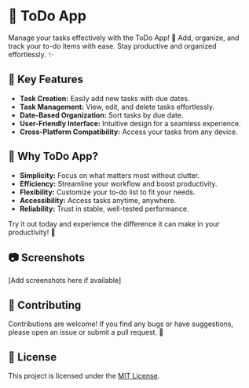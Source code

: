 # 📝 ToDo App

Manage your tasks effectively with the ToDo App! 🚀 Add, organize, and track your to-do items with ease. Stay productive and organized effortlessly. ✨

## 🌟 Key Features

- **Task Creation:** Easily add new tasks with due dates.
- **Task Management:** View, edit, and delete tasks effortlessly.
- **Date-Based Organization:** Sort tasks by due date.
- **User-Friendly Interface:** Intuitive design for a seamless experience.
- **Cross-Platform Compatibility:** Access your tasks from any device.

## 🚀 Why ToDo App?

- **Simplicity:** Focus on what matters most without clutter.
- **Efficiency:** Streamline your workflow and boost productivity.
- **Flexibility:** Customize your to-do list to fit your needs.
- **Accessibility:** Access tasks anytime, anywhere.
- **Reliability:** Trust in stable, well-tested performance.

Try it out today and experience the difference it can make in your productivity! 🎉

## 📷 Screenshots

[Add screenshots here if available]

## 🤝 Contributing

Contributions are welcome! If you find any bugs or have suggestions, please open an issue or submit a pull request. 🙌

## 📄 License

This project is licensed under the [MIT License](LICENSE).
